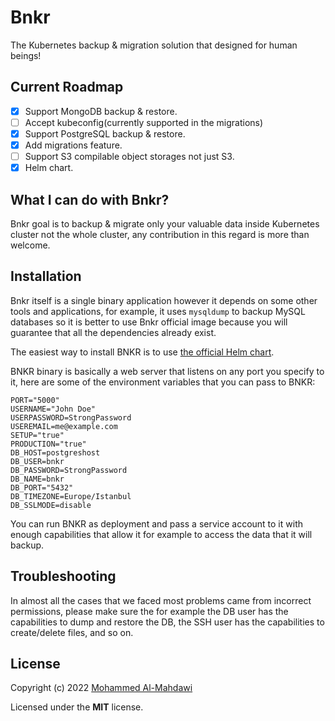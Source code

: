 # Bnkr

The Kubernetes backup & migration solution that designed for human beings!

## Current Roadmap

- [x] Support MongoDB backup & restore.
- [ ] Accept kubeconfig(currently supported in the migrations)
- [x] Support PostgreSQL backup & restore.
- [x] Add migrations feature.
- [ ] Support S3 compilable object storages not just S3.
- [x] Helm chart.

## What I can do with Bnkr?

Bnkr goal is to backup & migrate only your valuable data inside Kubernetes cluster not the whole cluster, any contribution in this regard is more than welcome.

## Installation

Bnkr itself is a single binary application however it depends on some other tools and applications, for example, it uses `mysqldump` to backup MySQL databases so it is better to use Bnkr official image because you will guarantee that all the dependencies already exist.

The easiest way to install BNKR is to use [the official Helm chart](https://github.com/TryBnkr/helm-charts/tree/main/charts/bnkr).

BNKR binary is basically a web server that listens on any port you specify to it, here are some of the environment variables that you can pass to BNKR:

```
PORT="5000"
USERNAME="John Doe"
USERPASSWORD=StrongPassword
USEREMAIL=me@example.com
SETUP="true"
PRODUCTION="true"
DB_HOST=postgreshost
DB_USER=bnkr
DB_PASSWORD=StrongPassword
DB_NAME=bnkr
DB_PORT="5432"
DB_TIMEZONE=Europe/Istanbul
DB_SSLMODE=disable
```

You can run BNKR as deployment and pass a service account to it with enough capabilities that allow it for example to access the data that it will backup.

## Troubleshooting

In almost all the cases that we faced most problems came from incorrect permissions, please make sure the for example the DB user has the capabilities to dump and restore the DB, the SSH user has the capabilities to create/delete files, and so on.

## License

Copyright (c) 2022 [Mohammed Al-Mahdawi](https://al-mahdawi.is/)

Licensed under the **MIT** license.
